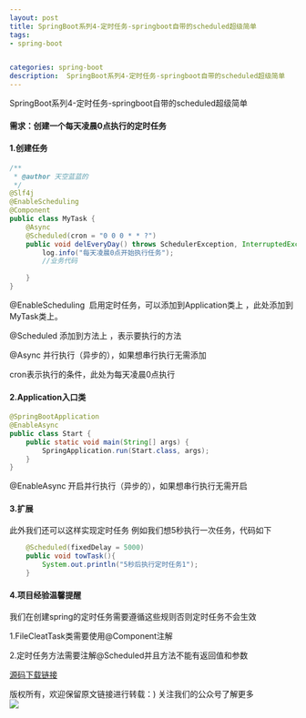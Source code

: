 ```yaml
---
layout: post
title: SpringBoot系列4-定时任务-springboot自带的scheduled超级简单
tags:
- spring-boot


categories: spring-boot
description:  SpringBoot系列4-定时任务-springboot自带的scheduled超级简单
---
```

 SpringBoot系列4-定时任务-springboot自带的scheduled超级简单
<!-- more -->

#### 需求：创建一个每天凌晨0点执行的定时任务

#### 1.创建任务

```java
/**
 * @author 天空蓝蓝的
 */
@Slf4j
@EnableScheduling
@Component
public class MyTask {
    @Async
    @Scheduled(cron = "0 0 0 * * ?")
    public void delEveryDay() throws SchedulerException, InterruptedException {
        log.info("每天凌晨0点开始执行任务");
        //业务代码
 
    }
}

```
@EnableScheduling  启用定时任务，可以添加到Application类上 ，此处添加到MyTask类上。

@Scheduled 添加到方法上 ，表示要执行的方法

@Async 并行执行（异步的），如果想串行执行无需添加

cron表示执行的条件，此处为每天凌晨0点执行

#### 2.Application入口类
```java
@SpringBootApplication
@EnableAsync
public class Start {
    public static void main(String[] args) {
        SpringApplication.run(Start.class, args);
    }
}

```

@EnableAsync 开启并行执行（异步的），如果想串行执行无需开启

#### 3.扩展
此外我们还可以这样实现定时任务
例如我们想5秒执行一次任务，代码如下
``` java
    @Scheduled(fixedDelay = 5000)
    public void towTask(){
        System.out.println("5秒后执行定时任务1");
    }

```
#### 4.项目经验温馨提醒
我们在创建spring的定时任务需要遵循这些规则否则定时任务不会生效

1.FileCleatTask类需要使用@Component注解

2.定时任务方法需要注解@Scheduled并且方法不能有返回值和参数


[源码下载链接](https://github.com/tiankonglanlande/springboot)


版权所有，欢迎保留原文链接进行转载：)
关注我们的公众号了解更多<br>
<img src="{{ site.assets }}/images/gongzonghao/天空唯美.jpg"/>